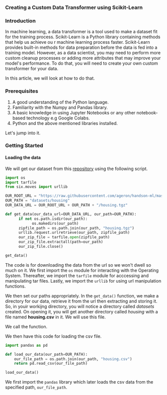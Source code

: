 ### Creating a Custom Data Transformer using Scikit-Learn

### Introduction

In machine learning, a data transformer is a tool used to make a dataset fit for the training process. Scikit-Learn is a Python library containing methods that help us achieve ou r machine learning process faster. Scikit-Learn provides built-in methods for data preparation before the data is fed into a training model. However, as a data scientist, you may need to perform more custom cleanup processes or adding more attributes that may improve your model's performance. To do that, you will need to create your own custom transformer for your data.

In this article, we will look at how to do that.

### Prerequisites

1. A good understanding of the Python language.
2. Familiarity with the Numpy and Pandas library.
3. A basic knowledge in using Jupyter Notebooks or any other notebook-based technology e.g Google Colabs.
4. Python and the above mentioned libraries installed.

Let's jump into it.

### Getting Started

#### Loading the data

 We will get our dataset from this [repository](https://raw.githubusercontent.com/ageron/handson-ml/master/) using the following script.

```python
import os
import tarfile
from six.moves import urllib

OUR_ROOT_URL = "https://raw.githubusercontent.com/ageron/handson-ml/master/"
OUR_PATH = "datasets/housing"
OUR_DATA_URL = OUR_ROOT_URL + OUR_PATH + "/housing.tgz"

def get_data(our_data_url=OUR_DATA_URL, our_path=OUR_PATH):
      if not os.path.isdir(our_path):
            os.makedirs(our_path)
      zipfile_path = os.path.join(our_path, "housing.tgz")
      urllib.request.urlretrieve(our_path, zipfile_path)
      our_zip_file = tarfile.open(zipfile_path)
      our_zip_file.extractall(path=our_path)
      our_zip_file.close()

get_data()
```

The code is for downloading the data from the url so we won't dwell so much on it.
We first import the `os` module for interacting with the Operating System. Thereafter, we import the `tarfile` module for acccessing and manipulating tar files. Lastly, we import the `urllib` for using url manipulation functions.
 
We then set our paths appropriately. In the `get_data()` function, we make a directory for our data, retrieve it from the url then extracting and storing it. So, in youir workijng directory, you will notice a directory called *datasets* created. On opening it, you will get another directory called *housing* with a file named **housing.csv** in it. We will use this file.

We call the function.

We then have this code for loading the csv file.

```python
import pandas as pd

def load_our_data(our_path=OUR_PATH):
    our_file_path = os.path.join(our_path, "housing.csv")
    return pd.read_csv(our_file_path)

load_our_data()
```
We first import the `pandas` library  which later loads the csv data from the specified path, `our_file_path`.

